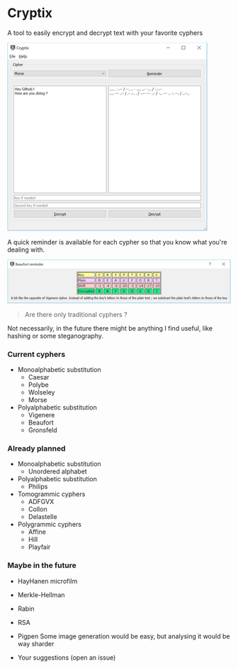 # Cryptix
A tool to easily encrypt and decrypt text with your favorite cyphers

![](pub/morse.png)

A quick reminder is available for each cypher so that you know what you're dealing with.

![](pub/reminder.png)

> Are there only traditional cyphers ?

Not necessarily, in the future there might be anything I find useful, like hashing or some steganography.

### Current cyphers

* Monoalphabetic substitution
    * Caesar
    * Polybe
    * Wolseley
    * Morse
* Polyalphabetic substitution
    * Vigenere
    * Beaufort
    * Gronsfeld

### Already planned

* Monoalphabetic substitution
    * Unordered alphabet
* Polyalphabetic substitution
    * Philips
* Tomogrammic cyphers
    * ADFGVX
    * Collon
    * Delastelle
* Polygrammic cyphers
    * Affine
    * Hill
    * Playfair

### Maybe in the future

* HayHanen microfilm

* Merkle-Hellman
* Rabin
* RSA

* Pigpen
      Some image generation would be easy,
      but analysing it would be way sharder

* Your suggestions (open an issue)
